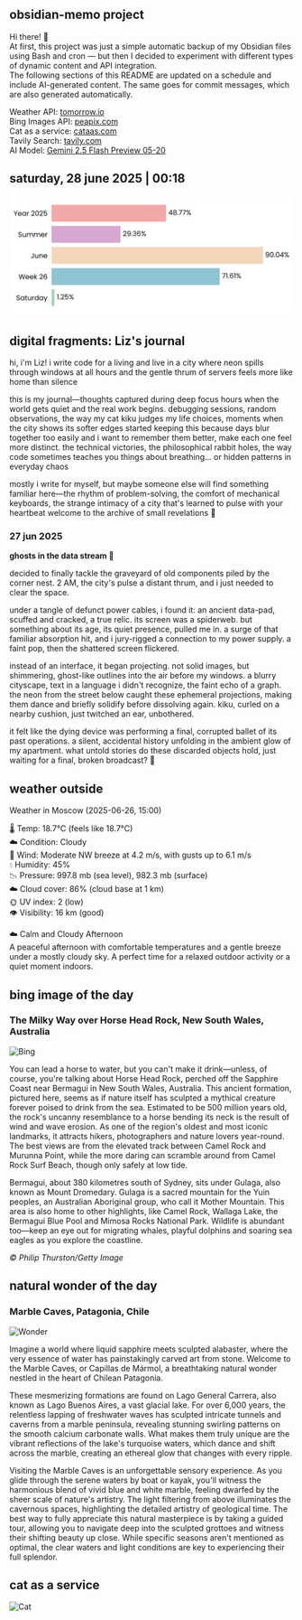 ## obsidian-memo project
Hi there! 👋 \
At first, this project was just a simple automatic backup of my Obsidian files using Bash and cron — but then I decided to experiment with different types of dynamic content and API integration. \
The following sections of this README are updated on a schedule and include AI-generated content. The same goes for commit messages, which are also generated automatically.

Weather API: [tomorrow.io](https://www.tomorrow.io/) \
Bing Images API: [peapix.com](https://peapix.com/) \
Cat as a service: [cataas.com](https://cataas.com/) \
Tavily Search: [tavily.com](https://www.tavily.com/) \
AI Model: [Gemini 2.5 Flash Preview 05-20](https://cloud.google.com/vertex-ai/generative-ai/docs/models/gemini/2-5-flash)

## saturday, 28 june 2025 | 00:18
<picture>
  <source media="(prefers-color-scheme: dark)" srcset="./time-dark.svg">
  <img src="./time-light.svg" alt="Time Progress">
</picture>

## digital fragments: Liz's journal
hi, i'm Liz! i write code for a living and live in a city where neon spills through windows at all hours and the gentle thrum of servers feels more like home than silence

this is my journal—thoughts captured during deep focus hours when the world gets quiet and the real work begins. debugging sessions, random observations, the way my cat kiku judges my life choices, moments when the city shows its softer edges
started keeping this because days blur together too easily and i want to remember them better, make each one feel more distinct. the technical victories, the philosophical rabbit holes, the way code sometimes teaches you things about breathing... or hidden patterns in everyday chaos

mostly i write for myself, but maybe someone else will find something familiar here—the rhythm of problem-solving, the comfort of mechanical keyboards, the strange intimacy of a city that's learned to pulse with your heartbeat
welcome to the archive of small revelations 🌙

### 27 jun 2025 
**ghosts in the data stream 💾**

decided to finally tackle the graveyard of old components piled by the corner nest. 2 AM, the city's pulse a distant thrum, and i just needed to clear the space.

under a tangle of defunct power cables, i found it: an ancient data-pad, scuffed and cracked, a true relic. its screen was a spiderweb. but something about its age, its quiet presence, pulled me in. a surge of that familiar absorption hit, and i jury-rigged a connection to my power supply. a faint pop, then the shattered screen flickered.

instead of an interface, it began projecting. not solid images, but shimmering, ghost-like outlines into the air before my windows. a blurry cityscape, text in a language i didn't recognize, the faint echo of a graph. the neon from the street below caught these ephemeral projections, making them dance and briefly solidify before dissolving again. kiku, curled on a nearby cushion, just twitched an ear, unbothered.

it felt like the dying device was performing a final, corrupted ballet of its past operations. a silent, accidental history unfolding in the ambient glow of my apartment. what untold stories do these discarded objects hold, just waiting for a final, broken broadcast? 🌃

## weather outside
Weather in Moscow (2025-06-26, 15:00)

🌡️ Temp: 18.7°C (feels like 18.7°C) <br>
☁️ Condition: Cloudy <br>
💨 Wind: Moderate NW breeze at 4.2 m/s, with gusts up to 6.1 m/s <br>
💧 Humidity: 45% <br>
📉 Pressure: 997.8 mb (sea level), 982.3 mb (surface) <br>
☁️ Cloud cover: 86% (cloud base at 1 km) <br>
🌞 UV index: 2 (low) <br>
👁 Visibility: 16 km (good) <br>

☁️ Calm and Cloudy Afternoon <br>
A peaceful afternoon with comfortable temperatures and a gentle breeze under a mostly cloudy sky. A perfect time for a relaxed outdoor activity or a quiet moment indoors.

## bing image of the day
### The Milky Way over Horse Head Rock, New South Wales, Australia
![Bing](https://img.peapix.com/79ceb87e94454c91a20979e2bec705b8_1080.jpg)

You can lead a horse to water, but you can't make it drink—unless, of course, you're talking about Horse Head Rock, perched off the Sapphire Coast near Bermagui in New South Wales, Australia. This ancient formation, pictured here, seems as if nature itself has sculpted a mythical creature forever poised to drink from the sea. Estimated to be 500 million years old, the rock's uncanny resemblance to a horse bending its neck is the result of wind and wave erosion. As one of the region's oldest and most iconic landmarks, it attracts hikers, photographers and nature lovers year-round. The best views are from the elevated track between Camel Rock and Murunna Point, while the more daring can scramble around from Camel Rock Surf Beach, though only safely at low tide.

Bermagui, about 380 kilometres south of Sydney, sits under Gulaga, also known as Mount Dromedary. Gulaga is a sacred mountain for the Yuin peoples, an Australian Aboriginal group, who call it Mother Mountain. This area is also home to other highlights, like Camel Rock, Wallaga Lake, the Bermagui Blue Pool and Mimosa Rocks National Park. Wildlife is abundant too—keep an eye out for migrating whales, playful dolphins and soaring sea eagles as you explore the coastline.

_© Philip Thurston/Getty Image_

## natural wonder of the day
### Marble Caves, Patagonia, Chile
![Wonder](https://www.mostbeautifulspots.com/wp-content/uploads/2017/12/Marble-Caves-Lago-Carrera-Chile-Victor-Thomann-1800x1200.jpg)

Imagine a world where liquid sapphire meets sculpted alabaster, where the very essence of water has painstakingly carved art from stone. Welcome to the Marble Caves, or Capillas de Mármol, a breathtaking natural wonder nestled in the heart of Chilean Patagonia.

These mesmerizing formations are found on Lago General Carrera, also known as Lago Buenos Aires, a vast glacial lake. For over 6,000 years, the relentless lapping of freshwater waves has sculpted intricate tunnels and caverns from a marble peninsula, revealing stunning swirling patterns on the smooth calcium carbonate walls. What makes them truly unique are the vibrant reflections of the lake's turquoise waters, which dance and shift across the marble, creating an ethereal glow that changes with every ripple.

Visiting the Marble Caves is an unforgettable sensory experience. As you glide through the serene waters by boat or kayak, you'll witness the harmonious blend of vivid blue and white marble, feeling dwarfed by the sheer scale of nature's artistry. The light filtering from above illuminates the cavernous spaces, highlighting the detailed artistry of geological time. The best way to fully appreciate this natural masterpiece is by taking a guided tour, allowing you to navigate deep into the sculpted grottoes and witness their shifting beauty up close. While specific seasons aren't mentioned as optimal, the clear waters and light conditions are key to experiencing their full splendor.

## cat as a service
![Cat](https://cataas.com/cat/cute?t=1751059132)
